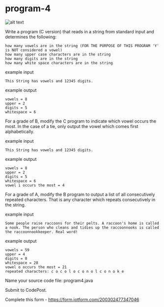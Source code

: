 # program-4
![alt text](https://octodex.github.com/images/hula_loop_octodex03.gif=300x200 "Hulatocat")

Write a program (C version) that reads in a string from standard input and determines the following:
```
how many vowels are in the string (FOR THE PURPOSE OF THIS PROGRAM 'Y' is NOT considered a vowel)
how many upper case characters are in the string
how many digits are in the string
how many white space characters are in the string
```

example input

```
This String has vowels and 12345 digits. 
```

example output
```
vowels = 8
upper = 2
digits = 5
whitespace = 6
```

For a grade of B, modify the C program to indicate which vowel occurs the most. In the case of a tie, only output the vowel which comes first alphabetically.

example input
```
This String has vowels and 12345 digits. 
```

example output
```
vowels = 8
upper = 2
digits = 5
whitespace = 6
vowel i occurs the most = 4
```

For a grade of A, modify the B program to output a list of all consecutively repeated characters. That is any character which repeats consecutively in the string. 

example input
```
Some people raise raccoons for their pelts. A raccoon's home is called a nook. The person who cleans and tidies up the raccoonnooks is called the raccoonnookkeeper. Real word! 
```

example output
```
vowels = 59
upper = 4
digits = 0
whitespace = 28
vowel o occurs the most = 21
repeated characters: c o c o l o c o n o l c o n o k e
```

Name your source code file: program4.java

Submit to CodePost.

Complete this form - https://form.jotform.com/200302477347046

